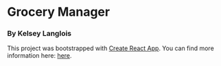 # Grocery Manager

### By Kelsey Langlois


This project was bootstrapped with [Create React App](https://github.com/facebookincubator/create-react-app). You can find more information here: [here](https://github.com/facebookincubator/create-react-app/blob/master/packages/react-scripts/template/README.md).
